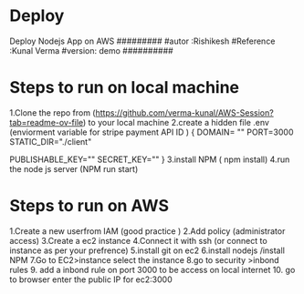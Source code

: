 # Deploy
Deploy Nodejs App on AWS
#########
#autor :Rishikesh
#Reference :Kunal Verma
#version: demo
##########
# Steps to run on local machine
1.Clone the repo from (https://github.com/verma-kunal/AWS-Session?tab=readme-ov-file) to your local machine
2.create a hidden file .env (enviorment variable for stripe payment API ID )
{
DOMAIN= ""
PORT=3000
STATIC_DIR="./client"

PUBLISHABLE_KEY=""
SECRET_KEY=""
}
3.install NPM ( npm install)
4.run the node js server (NPM run start)

# Steps to run on AWS
1.Create a new userfrom IAM (good practice )
2.Add policy (administrator access)
3.Create a ec2 instance 
4.Connect it with ssh (or connect to instance as per your prefrence)
5.install git on ec2
6.install nodejs /install NPM
7.Go to EC2>instance select the instance 
8.go to security >inbond rules 
9. add a inbond rule on port 3000 to be access on local internet 
10. go to browser enter the public IP for ec2:3000 




